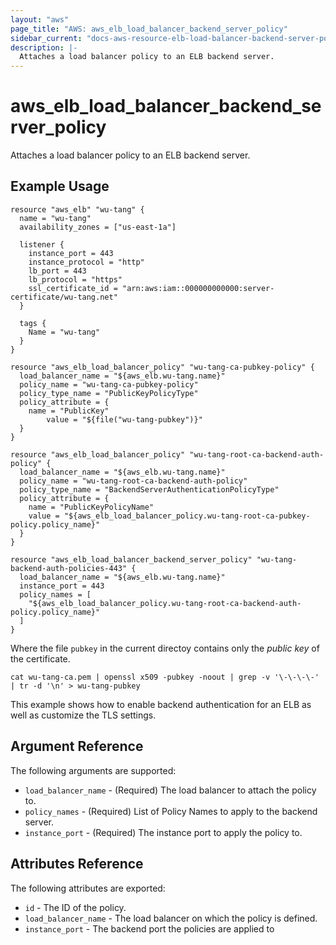 ```yaml
---
layout: "aws"
page_title: "AWS: aws_elb_load_balancer_backend_server_policy"
sidebar_current: "docs-aws-resource-elb-load-balancer-backend-server-policy"
description: |-
  Attaches a load balancer policy to an ELB backend server.
---
```


# aws\_elb\_load\_balancer\_backend\_server\_policy

Attaches a load balancer policy to an ELB backend server.


## Example Usage

```
resource "aws_elb" "wu-tang" {
  name = "wu-tang"
  availability_zones = ["us-east-1a"]

  listener {
    instance_port = 443
    instance_protocol = "http"
    lb_port = 443
    lb_protocol = "https"
    ssl_certificate_id = "arn:aws:iam::000000000000:server-certificate/wu-tang.net"
  }

  tags {
    Name = "wu-tang"
  }
}

resource "aws_elb_load_balancer_policy" "wu-tang-ca-pubkey-policy" {
  load_balancer_name = "${aws_elb.wu-tang.name}"
  policy_name = "wu-tang-ca-pubkey-policy"
  policy_type_name = "PublicKeyPolicyType"
  policy_attribute = {
    name = "PublicKey"
	    value = "${file("wu-tang-pubkey")}"
  }
}

resource "aws_elb_load_balancer_policy" "wu-tang-root-ca-backend-auth-policy" {
  load_balancer_name = "${aws_elb.wu-tang.name}"
  policy_name = "wu-tang-root-ca-backend-auth-policy"
  policy_type_name = "BackendServerAuthenticationPolicyType"
  policy_attribute = {
    name = "PublicKeyPolicyName"
    value = "${aws_elb_load_balancer_policy.wu-tang-root-ca-pubkey-policy.policy_name}"
  }
}

resource "aws_elb_load_balancer_backend_server_policy" "wu-tang-backend-auth-policies-443" {
  load_balancer_name = "${aws_elb.wu-tang.name}"
  instance_port = 443
  policy_names = [
    "${aws_elb_load_balancer_policy.wu-tang-root-ca-backend-auth-policy.policy_name}"
  ]
}
```

Where the file `pubkey` in the current directoy contains only the _public key_ of the certificate.

```
cat wu-tang-ca.pem | openssl x509 -pubkey -noout | grep -v '\-\-\-\-' | tr -d '\n' > wu-tang-pubkey
```

This example shows how to enable backend authentication for an ELB as well as customize the TLS settings.

## Argument Reference

The following arguments are supported:

* `load_balancer_name` - (Required) The load balancer to attach the policy to.
* `policy_names` - (Required) List of Policy Names to apply to the backend server.
* `instance_port` - (Required) The instance port to apply the policy to.

## Attributes Reference

The following attributes are exported:

* `id` - The ID of the policy.
* `load_balancer_name` - The load balancer on which the policy is defined.
* `instance_port` - The backend port the policies are applied to
